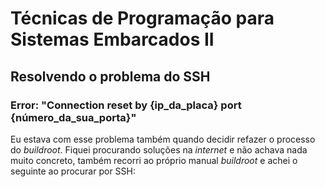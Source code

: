 # Técnicas de Programação para Sistemas Embarcados II

## Resolvendo o problema do SSH

### Error: "Connection reset by {ip_da_placa} port {número_da_sua_porta}"

Eu estava com esse problema também quando decidir refazer o processo do *buildroot*. Fiquei procurando soluções na *internet* e não achava nada muito concreto, também recorri ao próprio manual *buildroot* e achei o seguinte ao procurar por SSH:



